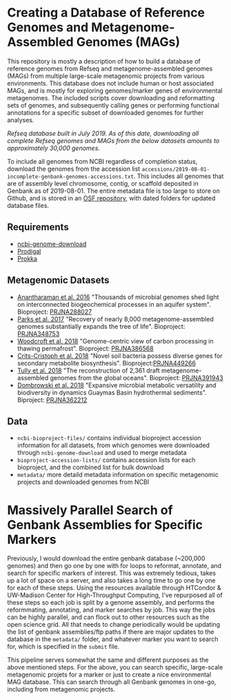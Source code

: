 # Creating a Database of Reference Genomes and Metagenome-Assembled Genomes (MAGs)

This repository is mostly a description of how to build a database of reference genomes from Refseq and metagenome-assembled genomes (MAGs) from multiple large-scale metagenomic projects from various environments. This database does not include human or host associated MAGs, and is mostly for exploring genomes/marker genes of environmental metagenomes. The included scripts cover downloading and reformatting sets of genomes, and subsequently calling genes or performing functional annotations for a specific subset of downloaded genomes for further analyses. 

_Refseq database built in July 2019. As of this date, downloading all complete Refseq genomes and MAGs from the below datasets amounts to approximately 30,000 genomes._

To include all genomes from NCBI regardless of completion status, download the genomes from the accession list `accessions/2019-08-01-incomplete-genbank-genomes-accessions.txt`. This includes all genomes that are of assembly level chromosome, contig, or scaffold deposited in Genbank as of 2019-08-01. The entire metadata file is too large to store on Github, and is stored in an [OSF repository](https://osf.io/ucywj/), with dated folders for updated database files. 

## Requirements

- [ncbi-genome-download](https://github.com/kblin/ncbi-genome-download)
- [Prodigal](https://github.com/hyattpd/Prodigal)
- [Prokka](https://github.com/tseemann/prokka)

## Metagenomic Datasets 

- [Anantharaman et al. 2016](https://www.nature.com/articles/ncomms13219#ref20) "Thousands of microbial genomes shed light on interconnected biogeochemical processes in an aquifer system". Bioproject: [PRJNA288027](https://www.ncbi.nlm.nih.gov/bioproject/?term=PRJNA288027)
- [Parks et al. 2017](https://www.nature.com/articles/s41564-017-0012-7) "Recovery of nearly 8,000 metagenome-assembled genomes substantially expands the tree of life". Bioproject: [PRJNA348753](https://www.ncbi.nlm.nih.gov/bioproject/?term=PRJNA348753)
- [Woodcroft et al. 2018](https://www.nature.com/articles/s41586-018-0338-1?WT.ec_id=NATURE-201807&spMailingID=57022877&spUserID=MjA1NzcwMjE4MQS2&spJobID=1442290015&spReportId=MTQ0MjI5MDAxNQS2) "Genome-centric view of carbon processing in thawing permafrost". Bioproject: [PRJNA386568](https://www.ncbi.nlm.nih.gov/bioproject/?term=PRJNA386568)
- [Crits-Cristoph et al. 2018](https://www.nature.com/articles/s41586-018-0207-y) "Novel soil bacteria possess diverse genes for secondary metabolite biosynthesis". Bioproject:[PRJNA449266](https://www.ncbi.nlm.nih.gov/bioproject/?term=PRJNA449266)
- [Tully et al. 2018](https://www.ncbi.nlm.nih.gov/pmc/articles/PMC5769542/) "The reconstruction of 2,361 draft metagenome-assembled genomes from the global oceans". Bioproject: [PRJNA391943](https://www.ncbi.nlm.nih.gov/bioproject/?term=PRJNA391943)
- [Dombrowski et al. 2018](https://www.ncbi.nlm.nih.gov/pubmed/30479325) "Expansive microbial metabolic versatility and biodiversity in dynamics Guaymas Basin hydrothermal sediments". Biproject: [PRJNA362212](https://www.ncbi.nlm.nih.gov/bioproject/?term=PRJNA362212)

## Data

- `ncbi-bioproject-files/` contains individual bioproject accession information for all datasets, from which genomes were downloaded through `ncbi-genome-download` and used to merge metadata
- `bioproject-accession-lists/` contains accession lists for each bioproject, and the combined list for bulk download
- `metadata/` more detaild metadata information on specific metagenomic projects and downloaded genomes from NCBI

# Massively Parallel Search of Genbank Assemblies for Specific Markers

Previously, I would download the entire genbank database (~200,000 genomes) and then go one by one with for loops to reformat, annotate, and search for specific markers of interest. This was extremely tedious, takes up a lot of space on a server, and also takes a long time to go one by one for each of these steps. Using the resources available through HTCondor & UW-Madison Center for High-Throughput Computing, I've repurposed all of these steps so each job is split by a genome assembly, and performs the reformmating, annotating, and marker searches by job. This way the jobs can be highly parallel, and can flock out to other resources such as the open science grid. All that needs to change periodically would be updating the list of genbank assemblies/ftp paths if there are major updates to the database in the `metadata/` folder, and whatever marker you want to search for, which is specified in the `submit` file. 

This pipeline serves somewhat the same and different purposes as the above mentioned steps. For the above, you can search specific, large-scale metagenomic projets for a marker or just to create a nice environmental MAG database. This can search through all Genbank genomes in one-go, including from metagenomic projects. 
